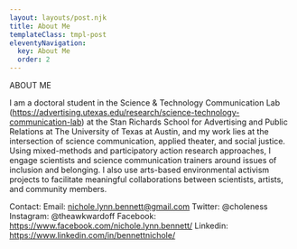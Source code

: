 ```yaml
---
layout: layouts/post.njk
title: About Me
templateClass: tmpl-post
eleventyNavigation:
  key: About Me
  order: 2
---
```


ABOUT ME

I am a doctoral student in the Science & Technology Communication Lab (https://advertising.utexas.edu/research/science-technology-communication-lab) at the Stan Richards School for Advertising and Public Relations at The University of Texas at Austin, and my work lies at the intersection of science communication, applied theater, and social justice. Using mixed-methods and participatory action research approaches, I engage scientists and science communication trainers around issues of inclusion and belonging. I also use arts-based environmental activism projects to facilitate meaningful collaborations between scientists, artists, and community members.   

Contact:
Email: nichole.lynn.bennett@gmail.com
Twitter: @choleness
Instagram: @theawkwardoff
Facebook: https://www.facebook.com/nichole.lynn.bennett/ 
Linkedin: https://www.linkedin.com/in/bennettnichole/ 
